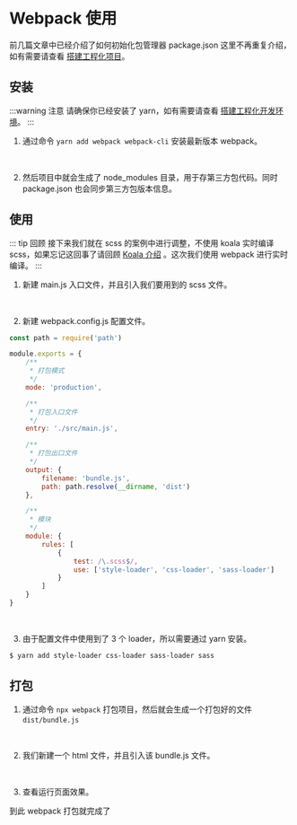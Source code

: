 <script setup>
import Image1 from "./use/_image1.png"
import Image2 from "./use/_image2.png"
import Image3 from "./use/_image3.png"
import Image4 from "./use/_image4.png"
import Image5 from "./use/_image5.png"
import Image6 from "./use/_image6.png"
import Image7 from "./use/_image7.png"
import Image8 from "./use/_image8.png"
import { loginRead } from '@/utils/login-read'

loginRead('w10005')
</script>

# <AppCode code="85" /> Webpack 使用

<ClientOnly><AppRead code="w10005" /></ClientOnly>

前几篇文章中已经介绍了如何初始化包管理器 package.json 这里不再重复介绍，如有需要请查看 [搭建工程化项目](/documents/part3/webpack/project.html)。

## 安装

:::warning 注意
请确保你已经安装了 yarn，如有需要请查看 [搭建工程化开发环境](/documents/part3/webpack/env.html#安装-yarn)。
:::

1. 通过命令 `yarn add webpack webpack-cli` 安装最新版本 webpack。

<AppImage :src="Image1" />

<br />

2. 然后项目中就会生成了 node_modules 目录，用于存第三方包代码。同时 package.json 也会同步第三方包版本信息。

<AppImage :src="Image2" />

## 使用

::: tip 回顾
接下来我们就在 scss 的案例中进行调整，不使用 koala 实时编译 scss，如果忘记这回事了请回顾 [Koala 介绍](/documents/part3/sass/koala.html#使用) 。这次我们使用 webpack 进行实时编译。
:::

1. 新建 main.js 入口文件，并且引入我们要用到的 scss 文件。

<AppImage :src="Image3" />

<br />

2. 新建 webpack.config.js 配置文件。

```javascript
const path = require('path')

module.exports = {
    /**
     * 打包模式
     */
    mode: 'production',

    /**
     * 打包入口文件
     */
    entry: './src/main.js',

    /**
     * 打包出口文件
     */
    output: {
        filename: 'bundle.js',
        path: path.resolve(__dirname, 'dist')
    },

    /**
     * 模块
     */
    module: {
        rules: [
            {
                test: /\.scss$/,
                use: ['style-loader', 'css-loader', 'sass-loader']
            }
        ]
    }
}
```

<AppImage :src="Image4" />

<br />

3. 由于配置文件中使用到了 3 个 loader，所以需要通过 yarn 安装。

```sh
$ yarn add style-loader css-loader sass-loader sass
```

<AppImage :src="Image5" />

## 打包

1. 通过命令 `npx webpack` 打包项目，然后就会生成一个打包好的文件 `dist/bundle.js`

<AppImage :src="Image6" />

<br />

2. 我们新建一个 html 文件，并且引入该 bundle.js 文件。

<AppImage :src="Image7" />

<br />

3. 查看运行页面效果。

<AppImage :src="Image8" />

到此 webpack 打包就完成了

<AppComment />